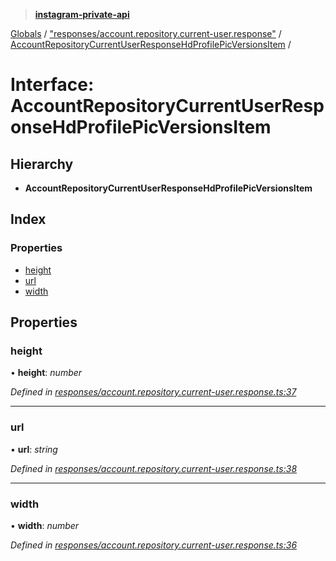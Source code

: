 > **[instagram-private-api](../README.md)**

[Globals](../README.md) / ["responses/account.repository.current-user.response"](../modules/_responses_account_repository_current_user_response_.md) / [AccountRepositoryCurrentUserResponseHdProfilePicVersionsItem](_responses_account_repository_current_user_response_.accountrepositorycurrentuserresponsehdprofilepicversionsitem.md) /

# Interface: AccountRepositoryCurrentUserResponseHdProfilePicVersionsItem

## Hierarchy

- **AccountRepositoryCurrentUserResponseHdProfilePicVersionsItem**

## Index

### Properties

- [height](_responses_account_repository_current_user_response_.accountrepositorycurrentuserresponsehdprofilepicversionsitem.md#height)
- [url](_responses_account_repository_current_user_response_.accountrepositorycurrentuserresponsehdprofilepicversionsitem.md#url)
- [width](_responses_account_repository_current_user_response_.accountrepositorycurrentuserresponsehdprofilepicversionsitem.md#width)

## Properties

### height

• **height**: _number_

_Defined in [responses/account.repository.current-user.response.ts:37](https://github.com/realinstadude/instagram-private-api/blob/4ae8fec/src/responses/account.repository.current-user.response.ts#L37)_

---

### url

• **url**: _string_

_Defined in [responses/account.repository.current-user.response.ts:38](https://github.com/realinstadude/instagram-private-api/blob/4ae8fec/src/responses/account.repository.current-user.response.ts#L38)_

---

### width

• **width**: _number_

_Defined in [responses/account.repository.current-user.response.ts:36](https://github.com/realinstadude/instagram-private-api/blob/4ae8fec/src/responses/account.repository.current-user.response.ts#L36)_
